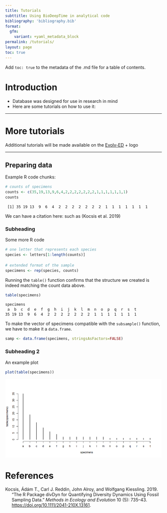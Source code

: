 ```yaml
---
title: Tutorials
subttitle: Using BioDeepTime in analytical code
bibliography: 'bibliography.bib'
format:
  gfm: 
    variant: +yaml_metadata_block
permalink: /tutorials/
layout: page
toc: true
---
```


Add `toc: true` to the metadata of the .md file for a table of contents.

# Introduction

- Database was designed for use in research in mind
- Here are some tutorials on how to use it:

------------------------------------------------------------------------

# More tutorials

Additional tutorials will be made available on the
[Evolv-ED](https://www.evolv-ed.net/) + logo

------------------------------------------------------------------------

## Preparing data

Example R code chunks:

``` r
# counts of specimens
counts <- c(35,19,13,9,6,4,2,2,2,2,2,2,2,1,1,1,1,1,1,1)
counts
```

     [1] 35 19 13  9  6  4  2  2  2  2  2  2  2  1  1  1  1  1  1  1

We can have a citation here: such as (Kocsis et al. 2019)

### Subheading

Some more R code

``` r
# one letter that represents each species
species <- letters[1:length(counts)]

# extended format of the sample
specimens <- rep(species, counts)
```

Running the `table()` function confirms that the structure we created is
indeed matching the count data above.

``` r
table(specimens)
```

    specimens
     a  b  c  d  e  f  g  h  i  j  k  l  m  n  o  p  q  r  s  t 
    35 19 13  9  6  4  2  2  2  2  2  2  2  1  1  1  1  1  1  1 

To make the vector of specimens compatible with the `subsample()`
function, we have to make it a `data.frame`.

``` r
samp <- data.frame(specimens, stringsAsFactors=FALSE)
```

### Subheading 2

An example plot

``` r
plot(table(specimens))
```

![](tutorials_files/figure-commonmark/tabplot-1.png)

# References

<div id="refs" class="references csl-bib-body hanging-indent">

<div id="ref-kocsis2019package" class="csl-entry">

Kocsis, Ádám T., Carl J. Reddin, John Alroy, and Wolfgang Kiessling.
2019. “The R Package <span class="nocase">divDyn</span> for Quantifying
Diversity Dynamics Using Fossil Sampling Data.” *Methods in Ecology and
Evolution* 10 (5): 735–43. <https://doi.org/10.1111/2041-210X.13161>.

</div>

</div>
